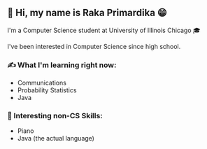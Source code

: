## 👋 Hi, my name is Raka Primardika 😁

<!--
**rakaprimardika/rakaprimardika** is a ✨ _special_ ✨ repository because its `README.md` (this file) appears on your GitHub profile.

Here are some ideas to get you started:

- 🔭 I’m currently working on ...
- 🌱 I’m currently learning ...
- 👯 I’m looking to collaborate on ...
- 🤔 I’m looking for help with ...
- 💬 Ask me about ...
- 📫 How to reach me: ...
- 😄 Pronouns: ...
- ⚡ Fun fact: ...
-->
I'm a Computer Science student at University of Illinois Chicago 🎓

I've been interested in Computer Science since high school.

### ✍️ What I'm learning right now:
- Communications
- Probability Statistics
- Java

### 👀 Interesting non-CS Skills:
- Piano
- Java (the actual language)
